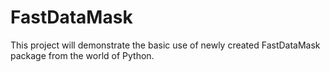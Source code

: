 # FastDataMask
This project will demonstrate the basic use of newly created FastDataMask package from the world of Python.
